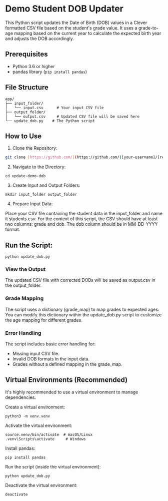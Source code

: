 # Demo Student DOB Updater

This Python script updates the Date of Birth (DOB) values in a Clever formatted CSV file based on the student's grade value. It uses a grade-to-age mapping based on the current year to calculate the expected birth year and adjusts the DOB accordingly.

## Prerequisites

* Python 3.6 or higher
* pandas library (`pip install pandas`)



## File Structure
```
app/
├── input_folder/
│   └── input.csv      # Your input CSV file
├── output_folder/
│   └── output.csv     # Updated CSV file will be saved here
└── update_dob.py    # The Python script
```



## How to Use

1. Clone the Repository:
   
```bash
git clone [https://github.com/](https://github.com/)[your-username]/[repo-name].git
```

2. Navigate to the Directory:

```
cd update-demo-dob
```

3. Create Input and Output Folders:

```
mkdir input_folder output_folder
```

4. Prepare Input Data:

Place your CSV file containing the student data in the input_folder and name it students.csv. For the context of this script, the CSV should have at least two columns: grade and dob. The dob column should be in MM-DD-YYYY format.



## Run the Script:

```
python update_dob.py
```

### View the Output
The updated CSV file with corrected DOBs will be saved as output.csv in the output_folder.

### Grade Mapping
The script uses a dictionary (grade_map) to map grades to expected ages.  You can modify this dictionary within the update_dob.py script to customize the age mapping for different grades.

### Error Handling
The script includes basic error handling for:

- Missing input CSV file.
- Invalid DOB formats in the input data.
- Grades without a defined mapping in the grade_map.


## Virtual Environments (Recommended)

It's highly recommended to use a virtual environment to manage dependencies.

Create a virtual environment:

```
python3 -m venv.venv
```

Activate the virtual environment:
```
source.venv/bin/activate  # macOS/Linux
.venv\Scripts\activate     # Windows
```

Install pandas:

```
pip install pandas
```

Run the script (inside the virtual environment):

```
python update_dob.py
```

Deactivate the virtual environment:

```
deactivate
```
